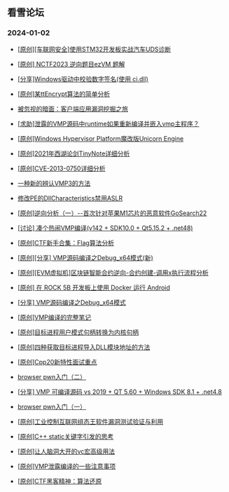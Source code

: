 ## 看雪论坛 
### 2024-01-02

+ [[原创][车联网安全]使用STM32开发板实战汽车UDS诊断](https://bbs.kanxue.com/thread-280045.htm)

+ [[原创] NCTF2023 逆向题目ezVM 题解](https://bbs.kanxue.com/thread-279992.htm)

+ [[分享]Windows驱动中校验数字签名(使用 ci.dll)](https://bbs.kanxue.com/thread-279976.htm)

+ [[原创]某ttEncrypt算法的简单分析](https://bbs.kanxue.com/thread-279953.htm)

+ [被忽视的暗面：客户端应用漏洞挖掘之旅](https://bbs.kanxue.com/thread-279951.htm)

+ [[求助]泄露的VMP源码中runtime如果重新编译并嵌入vmp主程序？](https://bbs.kanxue.com/thread-279937.htm)

+ [[原创]Windows Hypervisor Platform魔改版Unicorn Engine](https://bbs.kanxue.com/thread-279913.htm)

+ [[原创]2021年西湖论剑TinyNote详细分析](https://bbs.kanxue.com/thread-279910.htm)

+ [[原创]CVE-2013-0750详细分析](https://bbs.kanxue.com/thread-279907.htm)

+ [一种新的辨认VMP3的方法](https://bbs.kanxue.com/thread-279903.htm)

+ [修改PE的DllCharacteristics禁用ASLR](https://bbs.kanxue.com/thread-279901.htm)

+ [[原创]逆向分析（一）--首次针对苹果M1芯片的恶意软件GoSearch22](https://bbs.kanxue.com/thread-279900.htm)

+ [[讨论] 凑个热闹VMP编译(v142 + SDK10.0 + Qt5.15.2 + .net48)](https://bbs.kanxue.com/thread-279891.htm)

+ [[原创]CTF新手合集：Flag算法分析](https://bbs.kanxue.com/thread-279888.htm)

+ [[原创][分享] VMP源码编译之Debug_x64模式(新)](https://bbs.kanxue.com/thread-279886.htm)

+ [[原创][EVM虚拟机]区块链智能合约逆向-合约创建-调用x执行流程分析](https://bbs.kanxue.com/thread-279885.htm)

+ [[原创] 在 ROCK 5B 开发板上使用 Docker 运行 Android](https://bbs.kanxue.com/thread-279884.htm)

+ [[分享] VMP源码编译之Debug_x64模式](https://bbs.kanxue.com/thread-279883.htm)

+ [[原创]VMP编译的完整笔记](https://bbs.kanxue.com/thread-279882.htm)

+ [[原创]目标进程用户模式句柄转换为内核句柄](https://bbs.kanxue.com/thread-279881.htm)

+ [[原创]四种获取目标进程导入DLL模块地址的方法](https://bbs.kanxue.com/thread-279876.htm)

+ [[原创]Cpp20新特性面试重点](https://bbs.kanxue.com/thread-279875.htm)

+ [browser pwn入门（二）](https://bbs.kanxue.com/thread-279869.htm)

+ [[分享] VMP 可编译源码 vs 2019 + QT 5.60 + Windows SDK 8.1 + .net4.8](https://bbs.kanxue.com/thread-279860.htm)

+ [browser pwn入门（一）](https://bbs.kanxue.com/thread-279859.htm)

+ [[原创]工业控制互联网组态王软件漏洞测试验证与利用](https://bbs.kanxue.com/thread-279828.htm)

+ [[原创]C++ static关键字引发的思考](https://bbs.kanxue.com/thread-279818.htm)

+ [[原创]让人脑洞大开的vc宏高级用法](https://bbs.kanxue.com/thread-279813.htm)

+ [[原创]VMP泄露编译的一些注意事项](https://bbs.kanxue.com/thread-279803.htm)

+ [[原创]CTF黑客精神：算法还原](https://bbs.kanxue.com/thread-279802.htm)

